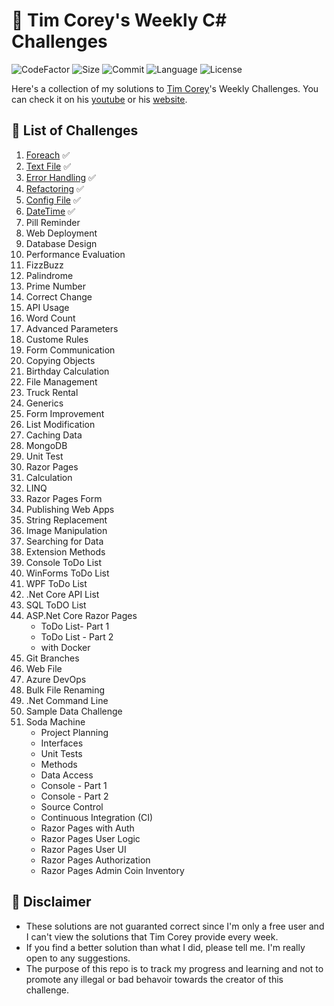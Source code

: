 # 💪 Tim Corey's Weekly C# Challenges

![CodeFactor](https://img.shields.io/codefactor/grade/github/jscastanos/TCWeeklyChallenges)
![Size](https://img.shields.io/github/repo-size/jscastanos/TCWeeklyChallenges)
![Commit](https://img.shields.io/github/commit-activity/w/jscastanos/TCWeeklyChallenges)
![Language](https://img.shields.io/github/languages/count/jscastanos/TCWeeklyChallenges)
![License](https://img.shields.io/github/license/jscastanos/TCWeeklyChallenges)

Here's a collection of my solutions to [Tim Corey](https://github.com/TimCorey)'s Weekly Challenges. You can check it on his [youtube](https://www.youtube.com/watch?v=pxdwwgIja5Q&list=PLLWMQd6PeGY1VcJGocm1wwtFCZUrh2sc9) or his [website](https://www.iamtimcorey.com/p/c-weekly-challenges).

## 📌 List of Challenges

1. [Foreach](./1%20-%20Foreach) ✅
2. [Text File](./2%20-%20Text%20Files) ✅
3. [Error Handling](./3%20-%20Error%20Handling) ✅
4. [Refactoring](./4%20-%20Refactor) ✅
5. [Config File](./5%20-%20Config%20File) ✅
6. [DateTime](./6%20-%20DateTime) ✅
7. Pill Reminder
8. Web Deployment
9. Database Design
10. Performance Evaluation
11. FizzBuzz
12. Palindrome
13. Prime Number
14. Correct Change
15. API Usage
16. Word Count
17. Advanced Parameters
18. Custome Rules
19. Form Communication
20. Copying Objects
21. Birthday Calculation
22. File Management
23. Truck Rental
24. Generics
25. Form Improvement
26. List Modification
27. Caching Data
28. MongoDB
29. Unit Test
30. Razor Pages
31. Calculation
32. LINQ
33. Razor Pages Form
34. Publishing Web Apps
35. String Replacement
36. Image Manipulation
37. Searching for Data
38. Extension Methods
39. Console ToDo List
40. WinForms ToDo List
41. WPF ToDo List
42. .Net Core API List
43. SQL ToDO List
44. ASP.Net Core Razor Pages
    - ToDo List- Part 1
    - ToDo List - Part 2
    - with Docker
45. Git Branches
46. Web File
47. Azure DevOps
48. Bulk File Renaming
49. .Net Command Line
50. Sample Data Challenge
51. Soda Machine
    - Project Planning
    - Interfaces
    - Unit Tests
    - Methods
    - Data Access
    - Console - Part 1
    - Console - Part 2
    - Source Control
    - Continuous Integration (CI)
    - Razor Pages with Auth
    - Razor Pages User Logic
    - Razor Pages User UI
    - Razor Pages Authorization
    - Razor Pages Admin Coin Inventory

## 🚫 Disclaimer

- These solutions are not guaranted correct since I'm only a free user and I can't view the solutions that Tim Corey provide every week.
- If you find a better solution than what I did, please tell me. I'm really open to any suggestions.
- The purpose of this repo is to track my progress and learning and not to promote any illegal or bad behavoir towards the creator of this challenge.
